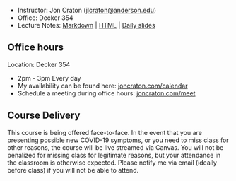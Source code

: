 - Instructor: Jon Craton (jlcraton@anderson.edu)
- Office: Decker 354
- Lecture Notes: 
<a href="lectures/all.md" target="_blank">Markdown</a> | 
<a href="lectures/all.html" target="_blank">HTML</a> | 
<a href="lectures/index.html" target="_blank">Daily slides</a>

Office hours
------------

Location: Decker 354

- 2pm - 3pm Every day
- My availability can be found here: [joncraton.com/calendar](https://joncraton.com/calendar)
- Schedule a meeting during office hours: [joncraton.com/meet](https://joncraton.com/meet)

Course Delivery
---------------

This course is being offered face-to-face. In the event that you are presenting possible new COVID-19 symptoms, or you need to miss class for other reasons, the course will be live streamed via Canvas. You will not be penalized for missing class for legitimate reasons, but your attendance in the classroom is otherwise expected. Please notify me via email (ideally before class) if you will not be able to attend.
